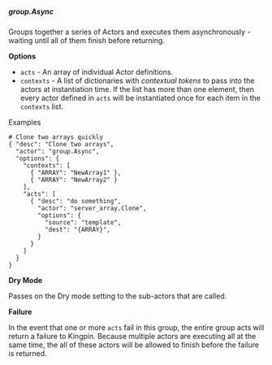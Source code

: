 ##### group.Async

Groups together a series of Actors and executes them asynchronously -
waiting until all of them finish before returning.

**Options**

  * `acts` - An array of individual Actor definitions.
  * `contexts` - A list of dictionaries with _contextual tokens_ to pass into
    the actors at instantiation time. If the list has more than one element,
    then every actor defined in `acts` will be instantiated once for each item
    in the `contexts` list.

Examples

    # Clone two arrays quickly
    { "desc": "Clone two arrays",
      "actor": "group.Async",
      "options": {
        "contexts": [
          { "ARRAY": "NewArray1" },
          { "ARRAY": "NewArray2" }
        ],
        "acts": [
          { "desc": "do something",
            "actor": "server_array.Clone",
            "options": {
              "source": "template",
              "dest": "{ARRAY}",
            }
          }
        ]
      }
    }

**Dry Mode**

Passes on the Dry mode setting to the sub-actors that are called.

**Failure**

In the event that one or more `acts` fail in this group, the entire group acts
will return a failure to Kingpin. Because multiple actors are executing all at
the same time, the all of these actors will be allowed to finish before the
failure is returned.
